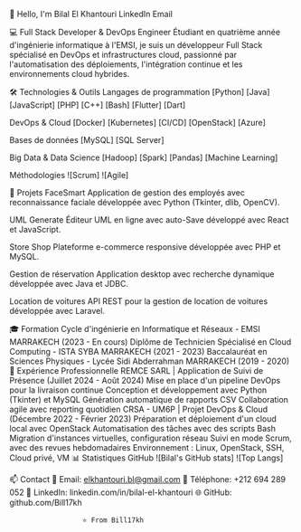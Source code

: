 👋 Hello, I'm Bilal El Khantouri
LinkedIn Email

💻 Full Stack Developer & DevOps Engineer
Étudiant en quatrième année d'ingénierie informatique à l'EMSI, je suis un développeur Full Stack spécialisé en DevOps et infrastructures cloud, passionné par l'automatisation des déploiements, l'intégration continue et les environnements cloud hybrides.

🛠️ Technologies & Outils
Langages de programmation
[Python] [Java] [JavaScript] [PHP] [C++] [Bash] [Flutter] [Dart]

DevOps & Cloud
[Docker] [Kubernetes] [CI/CD] [OpenStack] [Azure]

Bases de données
[MySQL] [SQL Server]

Big Data & Data Science
[Hadoop] [Spark] [Pandas] [Machine Learning]

Méthodologies
![Scrum] ![Agile]

🚀 Projets
FaceSmart
Application de gestion des employés avec reconnaissance faciale développée avec Python (Tkinter, dlib, OpenCV).

UML Generate
Éditeur UML en ligne avec auto-Save développé avec React et JavaScript.

Store Shop
Plateforme e-commerce responsive développée avec PHP et MySQL.

Gestion de réservation
Application desktop avec recherche dynamique développée avec Java et JDBC.

Location de voitures
API REST pour la gestion de location de voitures développée avec Laravel.

🎓 Formation
Cycle d'ingénierie en Informatique et Réseaux - EMSI MARRAKECH (2023 - En cours)
Diplôme de Technicien Spécialisé en Cloud Computing - ISTA SYBA MARRAKECH (2021 - 2023)
Baccalauréat en Sciences Physiques - Lycée Sidi Abderrahman MARRAKECH (2019 - 2020)
💼 Expérience Professionnelle
REMCE SARL | Application de Suivi de Présence (Juillet 2024 - Août 2024)
Mise en place d'un pipeline DevOps pour la livraison continue
Conception et développement avec Python (Tkinter) et MySQL
Génération automatique de rapports CSV
Collaboration agile avec reporting quotidien
CRSA - UM6P | Projet DevOps & Cloud (Décembre 2022 - Février 2023)
Préparation et déploiement d'un cloud local avec OpenStack
Automatisation des tâches avec des scripts Bash
Migration d'instances virtuelles, configuration réseau
Suivi en mode Scrum, avec des revues hebdomadaires
Environnement : Linux, OpenStack, SSH, Cloud privé, VM
📊 Statistiques GitHub
![Bilal's GitHub stats] ![Top Langs]

📫 Contact
📧 Email: elkhantouri.bl@gmail.com
📱 Téléphone: +212 694 289 052
🔗 LinkedIn: linkedin.com/in/bilal-el-khantouri
🌐 GitHub: github.com/Bill17kh




                      ⭐️ From Bill17kh

                      
